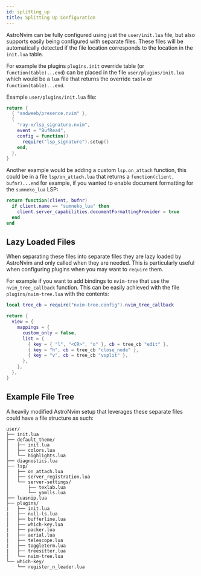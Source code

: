 ```yaml
---
id: splitting_up
title: Splitting Up Configuration
---
```


AstroNvim can be fully configured using just the `user/init.lua` file, but also
supports easily being configured with separate files. These files will be
automatically detected if the file location corresponds to the location in the
`init.lua` table.

For example the plugins `plugins.init` override table (or
`function(table)...end`) can be placed in the file `user/plugins/init.lua`
which would be a `lua` file that returns the override `table` or
`function(table)...end`.

Example `user/plugins/init.lua` file:

```lua
return {
  { "andweeb/presence.nvim" },
  {
    "ray-x/lsp_signature.nvim",
    event = "BufRead",
    config = function()
      require("lsp_signature").setup()
    end,
  },
}
```

Another example would be adding a custom `lsp.on_attach` function, this could
be in a file `lsp/on_attach.lua` that returns a `function(client, bufnr)...end`
for example, if you wanted to enable document formatting for the `sumneko_lua`
LSP:

```lua
return function(client, bufnr)
  if client.name == "sumneko_lua" then
    client.server_capabilities.documentFormattingProvider = true
  end
end
```

## Lazy Loaded Files

When separating these files into separate files they are lazy loaded by AstroNvim and only called when they are needed. This is particularly useful when configuring plugins when you may want to `require` them.

For example if you want to add bindings to `nvim-tree` that use the `nvim_tree_callback` function. This can be easily achieved with the file `plugins/nvim-tree.lua` with the contents:

```lua
local tree_cb = require("nvim-tree.config").nvim_tree_callback

return {
  view = {
    mappings = {
      custom_only = false,
      list = {
        { key = { "l", "<CR>", "o" }, cb = tree_cb "edit" },
        { key = "h", cb = tree_cb "close_node" },
        { key = "v", cb = tree_cb "vsplit" },
      },
    },
  },
}
```

## Example File Tree

A heavily modified AstroNvim setup that leverages these separate files could have a file structure as such:

```
user/
├── init.lua
├── default_theme/
│   ├── init.lua
│   ├── colors.lua
│   └── highlights.lua
├── diagnostics.lua
├── lsp/
│   ├── on_attach.lua
│   ├── server_registration.lua
│   └── server-settings/
│       ├── texlab.lua
│       └── yamlls.lua
├── luasnip.lua
├── plugins/
|   ├── init.lua
|   ├── null-ls.lua
│   ├── bufferline.lua
│   ├── which-key.lua
|   ├── packer.lua
|   ├── aerial.lua
|   ├── telescope.lua
|   ├── toggleterm.lua
|   ├── treesitter.lua
│   └── nvim-tree.lua
└── which-key/
    └── register_n_leader.lua
```
